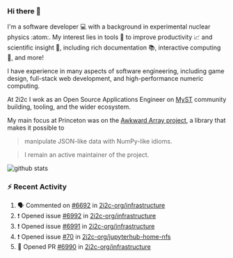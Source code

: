### Hi there 👋 

I'm a software developer 💻 with a background in experimental nuclear physics :atom:. My interest lies in tools :wrench: to improve productivity :chart_with_upwards_trend: and scientific insight :telescope:, including rich documentation 📚, interactive computing 🧮, and more! 

I have experience in many aspects of software engineering, including game design, full-stack web development, and high-performance numeric computing. 

At 2i2c I wok as an Open Source Applications Engineer on [MyST](https://github.com/jupyter-book/mystmd) community building, tooling, and the wider ecosystem. 

My main focus at Princeton was on the [Awkward Array project](awkward-array.org/), a library that makes it possible to 
> manipulate JSON-like data with NumPy-like idioms.

> I remain an active maintainer of the project. 

![github stats](https://github-readme-stats.vercel.app/api?username=agoose77&show_icons=true&hide_rank=true&hide_title=true&bg_color=30,e76445,904e95&text_color=efe3ec&icon_color=efe3ec)
<!--
**agoose77/agoose77** is a ✨ _special_ ✨ repository because its `README.md` (this file) appears on your GitHub profile.

Here are some ideas to get you started:

- 🔭 I’m currently working on ...
- 🌱 I’m currently learning ...
- 👯 I’m looking to collaborate on ...
- 🤔 I’m looking for help with ...
- 💬 Ask me about ...
- 📫 How to reach me: ...
- 😄 Pronouns: ...
- ⚡ Fun fact: ...
-->

### :zap: Recent Activity

<!--START_SECTION:activity-->
1. 🗣 Commented on [#6692](https://github.com/2i2c-org/infrastructure/issues/6692#issuecomment-3422812355) in [2i2c-org/infrastructure](https://github.com/2i2c-org/infrastructure)
2. ❗ Opened issue [#6992](https://github.com/2i2c-org/infrastructure/issues/6992) in [2i2c-org/infrastructure](https://github.com/2i2c-org/infrastructure)
3. ❗ Opened issue [#6991](https://github.com/2i2c-org/infrastructure/issues/6991) in [2i2c-org/infrastructure](https://github.com/2i2c-org/infrastructure)
4. ❗ Opened issue [#70](https://github.com/2i2c-org/jupyterhub-home-nfs/issues/70) in [2i2c-org/jupyterhub-home-nfs](https://github.com/2i2c-org/jupyterhub-home-nfs)
5. 💪 Opened PR [#6990](undefined) in [2i2c-org/infrastructure](https://github.com/2i2c-org/infrastructure)
<!--END_SECTION:activity-->
